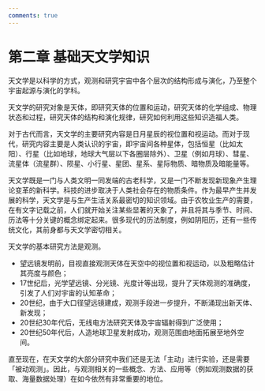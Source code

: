 ```yaml
---
comments: true
---
```


# 第二章 基础天文学知识

天文学是以科学的方式，观测和研究宇宙中各个层次的结构形成与演化，乃至整个宇宙起源与演化的学科。

天文学的研究对象是天体，即研究天体的位置和运动，研究天体的化学组成、物理状态和过程，研究天体的结构和演化规律，研究如何利用这些知识造福人类。

对于古代而言，天文学的主要研究内容是日月星辰的视位置和视运动。而对于现代，研究内容主要是人类认识的宇宙，即宇宙间各种星体，包括恒星（比如太阳）、行星（比如地球，地球大气层以下各圈层除外）、卫星（例如月球）、彗星、流星体（流星群）、陨星、小行星、星团、星系、星际物质、暗物质及暗能量等。

天文学既是一门与人类文明一同发端的古老科学，又是一门不断发现新现象产生理论变革的新科学。科技的进步取决于人类社会存在的物质条件。作为最早产生并发展的科学，天文学是与生产生活关系最密切的知识领域。由于农牧业生产的需要，在有文字记载之前，人们就开始关注某些显著的天象了，并且将其与季节、时间、历法等十分关键的概念绑定起来。很多现代的历法制度，例如阴阳历，还有一些传统文化，其前身都与天文学密切相关。

天文学的基本研究方法是观测。

- 望远镜发明前，目视直接观测天体在天空中的视位置和视运动，以及粗略估计其亮度与颜色；
- 17世纪后，光学望远镜、分光镜、光度计等出现，提升了天体观测的准确度，引发了人们对宇宙的认知革命；
- 20世纪，由于大口径望远镜建成，观测手段进一步提升，不断涌现出新天体、新发现；
- 20世纪30年代后，无线电方法研究天体及宇宙辐射得到广泛使用；
- 20世纪50年代后，人造地球卫星发射成功，观测范围由地面拓展至地外空间。

直至现在，在天文学的大部分研究中我们还是无法「主动」进行实验，还是需要「被动观测」。因此，与观测相关的一些概念、方法、应用等（例如观测数据的获取、海量数据处理）在如今依然有非常重要的地位。
